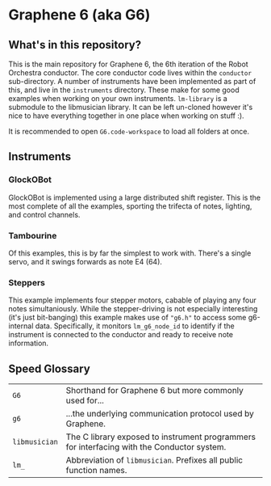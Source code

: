# Graphene 6 (aka G6)

## What's in this repository?

This is the main repository for Graphene 6, the 6th iteration of the Robot Orchestra conductor. The core conductor code lives within the `conductor` sub-directory. A number of instruments have been implemented as part of this, and live in the `instruments` directory. These make for some good examples when working on your own instruments. `lm-library` is a submodule to the libmusician library. It can be left un-cloned however it's nice to have everything together in one place when working on stuff :).

It is recommended to open `G6.code-workspace` to load all folders at once.

## Instruments

### GlockOBot

GlockOBot is implemented using a large distributed shift register. This is the most complete of all the examples, sporting the trifecta of notes, lighting, and control channels.

### Tambourine

Of this examples, this is by far the simplest to work with. There's a single servo, and it swings forwards as note E4 (64).

### Steppers

This example implements four stepper motors, cabable of playing any four notes simultaniously. While the stepper-driving is not especially interesting (it's just bit-banging) this example makes use of `"g6.h"` to access some g6-internal data. Specifically, it monitors `lm_g6_node_id` to identify if the instrument is connected to the conductor and ready to receive note information.

## Speed Glossary

|               |                                                                                            |
| ------------- | ------------------------------------------------------------------------------------------ |
| `G6`          | Shorthand for Graphene 6 but more commonly used for...                                     |
| `g6`          | ...the underlying communication protocol used by Graphene.                                 |
| `libmusician` | The C library exposed to instrument programmers for interfacing with the Conductor system. |
| `lm_`         | Abbreviation of `libmusician`. Prefixes all public function names.                         |
